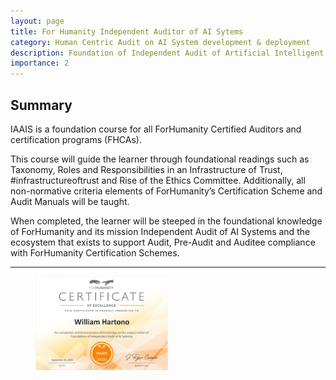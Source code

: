 ```yaml
---
layout: page
title: For Humanity Independent Auditor of AI Sytems 
category: Human Centric Audit on AI System development & deployment
description: Foundation of Independent Audit of Artificial Intelligent System (FIAIAS)
importance: 2
---
```


## Summary

IAAIS is a foundation course for all ForHumanity Certified Auditors and certification programs (FHCAs). 

This course will guide the learner through foundational readings such as Taxonomy, Roles and Responsibilities in an Infrastructure of Trust, #infrastructureoftrust and Rise of the Ethics Committee. 
Additionally, all non-normative criteria elements of ForHumanity’s Certification Scheme and Audit Manuals will be taught. 

When completed, the learner will be steeped in the foundational knowledge of ForHumanity and its mission
Independent Audit of AI Systems and the ecosystem that exists to support Audit, Pre-Audit and Auditee compliance with ForHumanity Certification Schemes.

---

<figure>
  <img src="/assets/img/FIAAIS.png" alt="FIAAIS Certificate" style="max-width:50%">
</figure>
